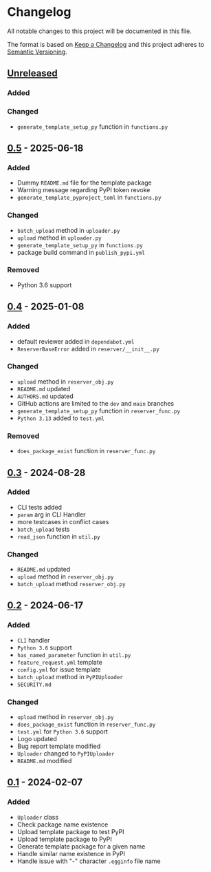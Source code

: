 # Changelog
All notable changes to this project will be documented in this file.

The format is based on [Keep a Changelog](http://keepachangelog.com/en/1.0.0/)
and this project adheres to [Semantic Versioning](http://semver.org/spec/v2.0.0.html).

## [Unreleased]
### Added
### Changed
- `generate_template_setup_py` function in `functions.py`
## [0.5] - 2025-06-18
### Added
- Dummy `README.md` file for the template package
- Warning message regarding PyPI token revoke
- `generate_template_pyproject_toml` in `functions.py`
### Changed
- `batch_upload` method in `uploader.py`
- `upload` method in `uploader.py`
- `generate_template_setup_py` in `functions.py`
- package build command in `publish_pypi.yml`
### Removed
- Python 3.6 support
## [0.4] - 2025-01-08
### Added
- default reviewer added in `dependabot.yml`
- `ReserverBaseError` added in `reserver/__init__.py`
### Changed
- `upload` method in `reserver_obj.py`
- `README.md` updated
- `AUTHORS.md` updated
- GitHub actions are limited to the `dev` and `main` branches
- `generate_template_setup_py` function in `reserver_func.py`
- `Python 3.13` added to `test.yml`
### Removed
- `does_package_exist` function in `reserver_func.py`
## [0.3] - 2024-08-28
### Added
- CLI tests added
- `param` arg in CLI Handler
- more testcases in conflict cases
- `batch_upload` tests
- `read_json` function in `util.py`
### Changed
- `README.md` updated
- `upload` method in `reserver_obj.py`
- `batch_upload` method `reserver_obj.py`
## [0.2] - 2024-06-17
### Added
- `CLI` handler
- `Python 3.6` support
- `has_named_parameter` function in `util.py`
- `feature_request.yml` template
- `config.yml` for issue template
- `batch_upload` method in `PyPIUploader`
- `SECURITY.md`
### Changed
- `upload` method in `reserver_obj.py`
- `does_package_exist` function in `reserver_func.py`
- `test.yml` for `Python 3.6` support
- Logo updated
- Bug report template modified
- `Uploader` changed to `PyPIUploader`
- `README.md` modified
## [0.1] - 2024-02-07
### Added
- `Uploader` class
- Check package name existence
- Upload template package to test PyPI
- Upload template package to PyPI
- Generate template package for a given name
- Handle similar name existence in PyPI
- Handle issue with "-" character `.egginfo` file name

[Unreleased]: https://github.com/openscilab/reserver/compare/v0.5...dev
[0.5]: https://github.com/openscilab/reserver/compare/v0.4...v0.5
[0.4]: https://github.com/openscilab/reserver/compare/v0.3...v0.4
[0.3]: https://github.com/openscilab/reserver/compare/v0.2...v0.3
[0.2]: https://github.com/openscilab/reserver/compare/v0.1...v0.2
[0.1]: https://github.com/openscilab/reserver/compare/0ae5bb9...v0.1
